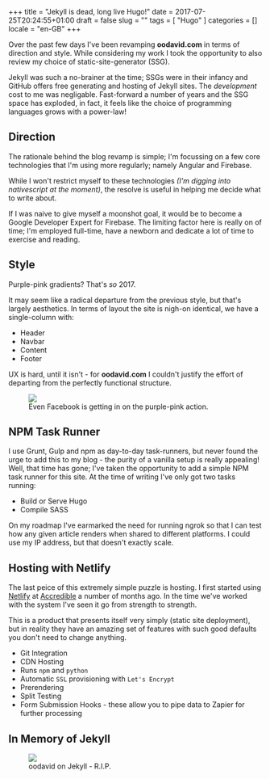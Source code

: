 +++
title = "Jekyll is dead, long live Hugo!"
date = 2017-07-25T20:24:55+01:00
draft = false
slug = ""
tags = [ "Hugo" ]
categories = []
locale = "en-GB"
+++

Over the past few days I've been revamping **oodavid.com** in terms of direction and style. While considering my work I took the opportunity to also review my choice of static-site-generator (SSG).

Jekyll was such a no-brainer at the time; SSGs were in their infancy and GitHub offers free generating and hosting of Jekyll sites. The _development_ cost to me was negligable. Fast-forward a number of years and the SSG space has exploded, in fact, it feels like the choice of programming languages grows with a power-law!

<!--more-->

## Direction

The rationale behind the blog revamp is simple; I'm focussing on a few core technologies that I'm using more regularly; namely Angular and Firebase.

While I won't restrict myself to these technologies _(I'm digging into nativescript at the moment)_, the resolve is useful in helping me decide what to write about.

If I was naive to give myself a moonshot goal, it would be to become a Google Developer Expert for Firebase. The limiting factor here is really on of time; I'm employed full-time, have a newborn and dedicate a lot of time to exercise and reading.

## Style

Purple-pink gradients? That's _so_ 2017.

It may seem like a radical departure from the previous style, but that's largely aesthetics. In terms of layout the site is nigh-on identical, we have a single-column with:

* Header
* Navbar
* Content
* Footer

UX is hard, until it isn't - for **oodavid.com** I couldn't justify the effort of departing from the perfectly functional structure.

<figure>
  <img src="/images/article/facebook-gradient.png">
  <figcaption>Even Facebook is getting in on the purple-pink action.</figcaption>
</figure>

## NPM Task Runner

I use Grunt, Gulp and npm as day-to-day task-runners, but never found the urge to add this to my blog - the purity of a vanilla setup is really appealing! Well, that time has gone; I've taken the opportunity to add a simple NPM task runner for this site. At the time of writing I've only got two tasks running:

* Build or Serve Hugo
* Compile SASS

On my roadmap I've earmarked the need for running ngrok so that I can test how any given article renders when shared to different platforms. I could use my IP address, but that doesn't exactly scale.

## Hosting with Netlify

The last peice of this extremely simple puzzle is hosting. I first started using [Netlify](https://netlify.com) at [Accredible](https://accredible.com) a number of months ago. In the time we've worked with the system I've seen it go from strength to strength.

This is a product that presents itself very simply (static site deployment), but in reality they have an amazing set of features with such good defaults you don't need to change anything.

* Git Integration
* CDN Hosting
* Runs `npm` and `python`
* Automatic `SSL` provisioning with `Let's Encrypt`
* Prerendering
* Split Testing
* Form Submission Hooks - these allow you to pipe data to Zapier for further processing

## In Memory of Jekyll

<figure>
  <img src="/images/article/oodavid-jekyll.png">
  <figcaption>oodavid on Jekyll - R.I.P.</figcaption>
</figure>
